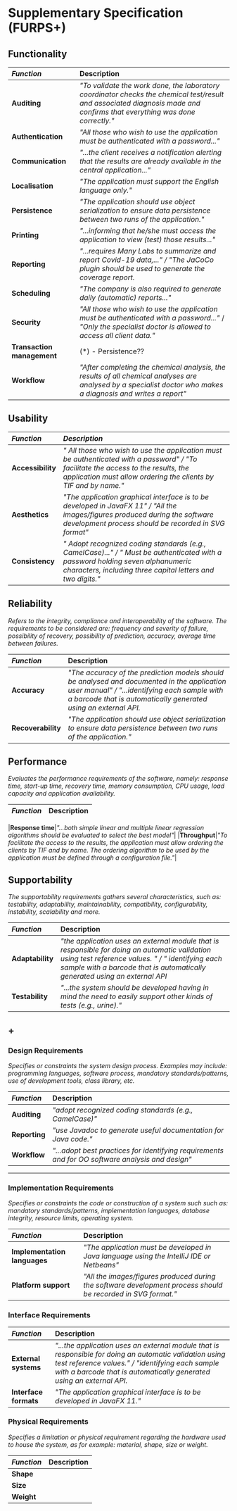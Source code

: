 
# Supplementary Specification (FURPS+)

## Functionality

| **_Function_**   | Description                         |                                       
|:------------------------|:-----------------|
|**Auditing**|_"To validate the work done, the laboratory coordinator checks the chemical test/result and associated diagnosis made and confirms that everything was done correctly."_|
|**Authentication**|_"All those who wish to use the application must be authenticated with a password..."_|
|**Communication**|_"...the client receives a notification alerting that the results are already available in the central application..."_|
|**Localisation**|_"The application must support the English language only."_|
|**Persistence**|_"The application should use object serialization to ensure data persistence between two runs of the application."_|
|**Printing**|_"...informing that he/she must access the application to view (test) those results..."_|
|**Reporting**|_"...requires Many Labs to summarize and report Covid-19 data,..." / "The JaCoCo plugin should be used to generate the coverage report._|
|**Scheduling**|_"The company is also required to generate daily (automatic) reports..."_|
|**Security**|_"All those who wish to use the application must be authenticated with a password..."_ / _"Only the specialist doctor is allowed to access all client data."_|
|**Transaction management**|(*) - Persistence??|
|**Workflow**|_"After completing the chemical analysis, the results of all chemical analyses are analysed by a specialist doctor who makes a diagnosis and writes a report"_|


## Usability



| **_Function_**   | **_Description_** |                                 
|:------------------------|:-----------------|
|**Accessibility**|_" All those who wish to use the application must be authenticated with a password" / "To facilitate the access to the results, the application must allow ordering the clients by TIF and by name."_|
|**Aesthetics**|_"The application graphical interface is to be developed in JavaFX 11" / "All the images/figures produced during the software development process should be recorded in SVG format"_|
|**Consistency**|_" Adopt recognized coding standards (e.g., CamelCase)..." / " Must be authenticated with a password holding seven alphanumeric characters, including three capital letters and two digits."_|


## Reliability
_Refers to the integrity, compliance and interoperability of the software. The requirements to be considered are: frequency and severity of failure, possibility of recovery, possibility of prediction, accuracy, average time between failures._

| **_Function_**   | Description                         |                                       
|:------------------------|:-----------------|
|**Accuracy**|_"The accuracy of the prediction models should be analysed and documented in the application user manual" / "...identifying each sample with a barcode that is automatically generated using an external API._|
|**Recoverability**|_"The application should use object serialization to ensure data persistence between two runs of the application."_|


## Performance
_Evaluates the performance requirements of the software, namely: response time, start-up time, recovery time, memory consumption, CPU usage, load capacity and application availability._

| **_Function_**   | Description                         |                                       
|:------------------------|:-----------------|

|**Response time**|_"...both simple linear and multiple linear regression algorithms should be evaluated to select the best model"_|
|**Throughput**|_"To facilitate the access to the results, the application must allow ordering the clients by TIF and by name. The ordering algorithm to be used by the application must be defined through a configuration file."_|



## Supportability
_The supportability requirements gathers several characteristics, such as:
testability, adaptability, maintainability, compatibility,
configurability, instability, scalability and more._

| **_Function_**   | Description                         |                                       
|:------------------------|:-----------------|
|**Adaptability**|_"the application uses an external module that is responsible for doing an automatic validation using test reference values. " / " identifying each sample with a barcode that is automatically generated using an external API_|
|**Testability**| _"...the system should be developed having in mind the need to easily support other kinds of tests (e.g., urine)."_|





## +


### Design Requirements
_Specifies or constraints the system design process. Examples may include: programming languages,
software process, mandatory standards/patterns, use of development tools, class library, etc._

| **_Function_**   | Description                         |                                       
|:------------------------|:-----------------|
|**Auditing**|_"adopt recognized coding standards (e.g., CamelCase)"_|
|**Reporting**|_"use Javadoc to generate useful documentation for Java code."_|
|**Workflow**|_"...adopt best practices for identifying requirements and for OO software analysis and design"_|




***


### Implementation Requirements

_Specifies or constraints the code or construction of a system such
such as: mandatory standards/patterns, implementation languages,
database integrity, resource limits, operating system._

| **_Function_**   | Description                         |                                       
|:------------------------|:-----------------|
|**Implementation languages**|_"The application must be developed in Java language using the IntelliJ IDE or Netbeans"_|
|**Platform support**|_"All the images/figures produced during the software development process should be recorded in SVG format."_|




### Interface Requirements


| **_Function_**   | Description                         |                                       
|:------------------------|:-----------------|
|**External systems**|_"...the application uses an external module that is responsible for doing an automatic validation using test reference values." / "identifying each sample with a barcode that is automatically generated using an external API._ |
|**Interface formats**|_"The application graphical interface is to be developed in JavaFX 11."_|


### Physical Requirements

_Specifies a limitation or physical requirement regarding the hardware used to house the system, as for example: material, shape, size or weight._

| **_Function_**   | Description                         |                                       
|:------------------------|:-----------------|
|**Shape**||
|**Size**||
|**Weight**||


